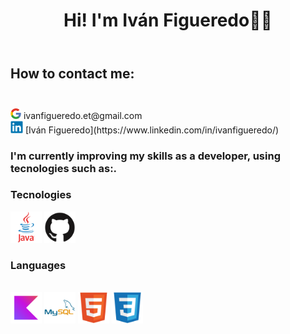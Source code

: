 <!DOCTYPE html>
<html lang="en">
<head>
    <meta charset="UTF-8">
    <meta name="viewport" content="width=device-width, initial-scale=1.0">
    <title>Document</title>
</head>
<body>
    <header id="header" align="center">
        <h1 align="center">Hi! I'm Iván Figueredo👋🏻</h1>
    </header>
    <section>
        <h2>How to contact me: <br><br></h2>
        <img src="https://github.com/devicons/devicon/blob/master/icons/google/google-original.svg" title="Gmail" alt="Gmail" width="17" height="17">   ivanfigueredo.et@gmail.com<br>
        <img src="https://github.com/devicons/devicon/blob/master/icons/linkedin/linkedin-original.svg" title="LinkedIn" alt="LinkedIn" width="20" height="20"> [Iván Figueredo](https://www.linkedin.com/in/ivanfigueredo/)
    </section>
    <section>
        <h3>I'm currently improving my skills as a developer, using tecnologies such as:.<br><h3>
        <h3>Tecnologies</h3>
        <img class="icon" src="https://github.com/devicons/devicon/blob/master/icons/java/java-original-wordmark.svg" title="Android Studio" alt="Android Studio" width="50" height="50">
        <img class="icon" src="https://github.com/devicons/devicon/blob/master/icons/github/github-original.svg" title="GITHUB" alt="GITHUB" width="50" height="50">
        <h3>Languages</h3><br>
        <img class="icon" src="https://github.com/devicons/devicon/blob/master/icons/kotlin/kotlin-original.svg" title="Kotlin" alt="Kotlin" width="50" height="50" padding="0px 10px 0px 10px">
        <img class="icon" src="https://github.com/devicons/devicon/blob/master/icons/mysql/mysql-original-wordmark.svg" title="MySQL" alt="MySQL" width="50" height="50">
        <img class="icon" src="https://github.com/devicons/devicon/blob/master/icons/html5/html5-original.svg" title="HTML5" alt="HTML5" width="50" height="50">
        <img class="icon" src="https://github.com/devicons/devicon/blob/master/icons/css3/css3-original.svg" title="CSS" alt="CSS" width="50" height="50">
    </section>
    <footer>
    </footer>
</body>
</html>
